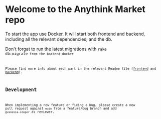# Welcome to the Anythink Market repo

To start the app use Docker. It will start both frontend and backend, including all the relevant dependencies, and the db.

Don't forgat to run the latest migrations with <code>rake db:migrate<code> from the backend docker

Please find more info about each part in the relevant Readme file ([frontend](frontend/readme.md) and [backend](backend/README.md)).

## Development

When implementing a new feature or fixing a bug, please create a new pull request against `main` from a feature/bug branch and add `@vanessa-cooper` as reviewer.
